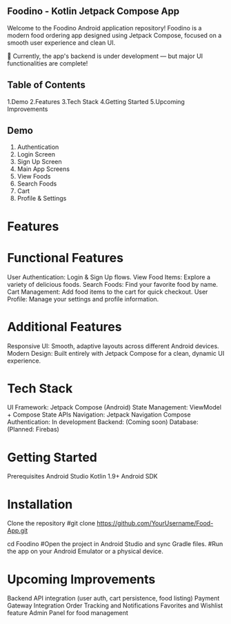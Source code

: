 ## Foodino - Kotlin Jetpack Compose App
 Welcome to the Foodino Android application repository!
 Foodino is a modern food ordering app designed using Jetpack Compose, focused on a smooth user experience and clean UI.

🚀 Currently, the app's backend is under development — but major UI functionalities are complete!

## Table of Contents
1.Demo
2.Features
3.Tech Stack
4.Getting Started
5.Upcoming Improvements

## Demo
1. Authentication
2. Login Screen
3. Sign Up Screen
4. Main App Screens
5. View Foods
6. Search Foods
7. Cart
8. Profile & Settings

# Features
# Functional Features
User Authentication: Login & Sign Up flows.
View Food Items: Explore a variety of delicious foods.
Search Foods: Find your favorite food by name.
Cart Management: Add food items to the cart for quick checkout.
User Profile: Manage your settings and profile information.

# Additional Features
Responsive UI: Smooth, adaptive layouts across different Android devices.
Modern Design: Built entirely with Jetpack Compose for a clean, dynamic UI experience.

# Tech Stack
UI Framework: Jetpack Compose (Android)
State Management: ViewModel + Compose State APIs
Navigation: Jetpack Navigation Compose
Authentication: In development
Backend: (Coming soon)
Database: (Planned: Firebas)

# Getting Started
Prerequisites
Android Studio
Kotlin 1.9+
Android SDK

# Installation
Clone the repository
#git clone https://github.com/YourUsername/Food-App.git

cd Foodino
#Open the project in Android Studio and sync Gradle files.
#Run the app on your Android Emulator or a physical device.

# Upcoming Improvements
Backend API integration (user auth, cart persistence, food listing)
Payment Gateway Integration
Order Tracking and Notifications
Favorites and Wishlist feature
Admin Panel for food management 
